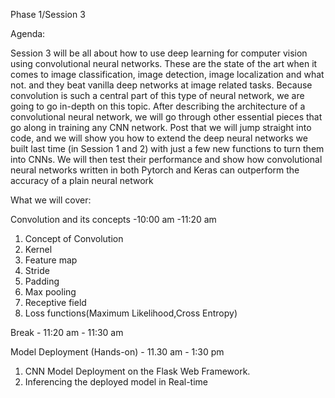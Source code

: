Phase 1/Session 3



Agenda:

Session 3 will be all about how to use deep learning for computer vision using convolutional neural networks. These are the state of the art when it comes to image classification, image detection, image localization and what not. and they beat vanilla deep networks at image related tasks. Because convolution is such a central part of this type of neural network, we are going to go in-depth on this topic. After describing the architecture of a convolutional neural network, we will go through other essential pieces that go along in training any CNN network. Post that we will jump straight into code, and we will show you how to extend the deep neural networks we built last time (in Session 1 and 2) with just a few new functions to turn them into CNNs. We will then test their performance and show how convolutional neural networks written in both Pytorch and Keras can outperform the accuracy of a plain neural network

What we will cover:

Convolution and its concepts -10:00 am -11:20 am

1. Concept of Convolution
2. Kernel
3. Feature map
4. Stride
5. Padding
6. Max pooling
7. Receptive field
8. Loss functions(Maximum Likelihood,Cross Entropy)

Break - 11:20 am - 11:30 am

Model Deployment (Hands-on) - 11.30 am - 1:30 pm

1. CNN Model Deployment on the Flask Web Framework.
2. Inferencing the deployed model in Real-time

### 
